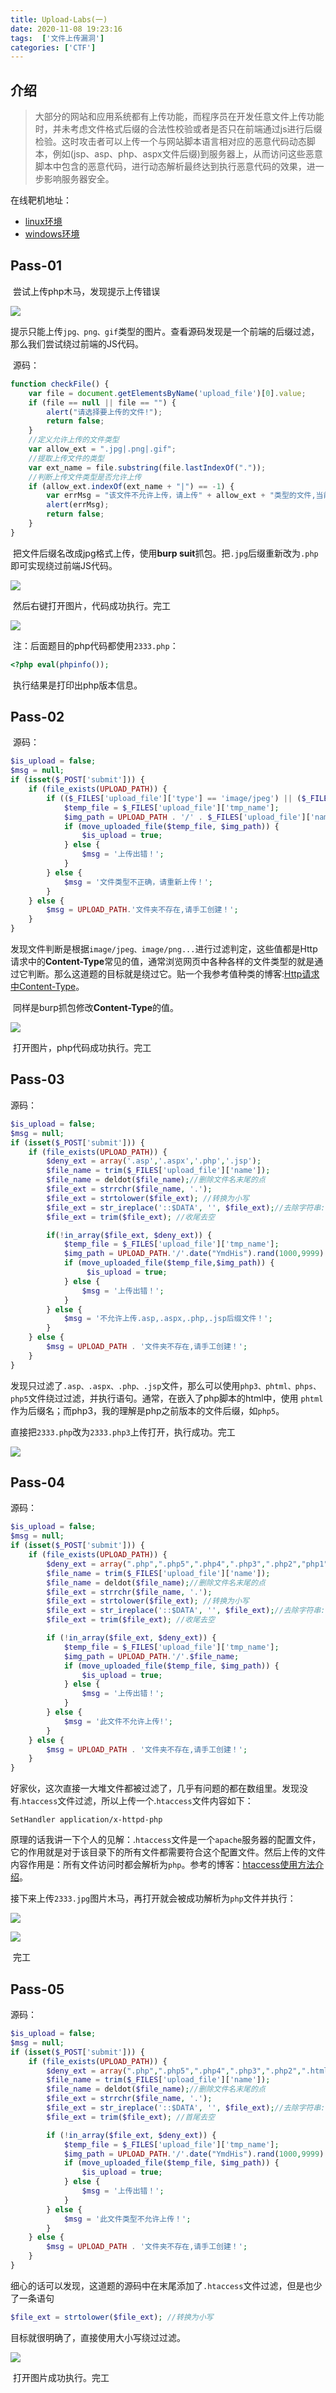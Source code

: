 ```yaml
---
title: Upload-Labs(一)
date: 2020-11-08 19:23:16
tags:  ['文件上传漏洞']
categories: ['CTF']
---
```


## 介绍

> 大部分的网站和应用系统都有上传功能，而程序员在开发任意文件上传功能时，并未考虑文件格式后缀的合法性校验或者是否只在前端通过js进行后缀检验。这时攻击者可以上传一个与网站脚本语言相对应的恶意代码动态脚本，例如(jsp、asp、php、aspx文件后缀)到服务器上，从而访问这些恶意脚本中包含的恶意代码，进行动态解析最终达到执行恶意代码的效果，进一步影响服务器安全。

在线靶机地址：

* [linux环境](https://buuoj.cn/challenges#Upload-Labs-Linux)
* [windows环境](https://buuoj.cn/challenges#[Windows]Upload-Labs-Windows)



## Pass-01

​	尝试上传php木马，发现提示上传错误

![](https://s1.ax1x.com/2020/11/08/BTKbfs.png)

​	提示只能上传`jpg、png、gif`类型的图片。查看源码发现是一个前端的后缀过滤，那么我们尝试绕过前端的JS代码。

​	源码：

```javascript
function checkFile() {
    var file = document.getElementsByName('upload_file')[0].value;
    if (file == null || file == "") {
        alert("请选择要上传的文件!");
        return false;
    }
    //定义允许上传的文件类型
    var allow_ext = ".jpg|.png|.gif";
    //提取上传文件的类型
    var ext_name = file.substring(file.lastIndexOf("."));
    //判断上传文件类型是否允许上传
    if (allow_ext.indexOf(ext_name + "|") == -1) {
        var errMsg = "该文件不允许上传，请上传" + allow_ext + "类型的文件,当前文件类型为：" + ext_name;
        alert(errMsg);
        return false;
    }
}
```



​	把文件后缀名改成jpg格式上传，使用**burp suit**抓包。把`.jpg`后缀重新改为`.php`即可实现绕过前端JS代码。

![](https://s1.ax1x.com/2020/11/08/BTM5g1.png)

​	然后右键打开图片，代码成功执行。完工

![](https://s1.ax1x.com/2020/11/08/BTQV8s.png)

​	注：后面题目的php代码都使用`2333.php`：

```php
<?php eval(phpinfo());
```

​	执行结果是打印出php版本信息。



## Pass-02

​	源码：

```php
$is_upload = false;
$msg = null;
if (isset($_POST['submit'])) {
    if (file_exists(UPLOAD_PATH)) {
        if (($_FILES['upload_file']['type'] == 'image/jpeg') || ($_FILES['upload_file']['type'] == 'image/png') || ($_FILES['upload_file']['type'] == 'image/gif')) {
            $temp_file = $_FILES['upload_file']['tmp_name'];
            $img_path = UPLOAD_PATH . '/' . $_FILES['upload_file']['name']            
            if (move_uploaded_file($temp_file, $img_path)) {
                $is_upload = true;
            } else {
                $msg = '上传出错！';
            }
        } else {
            $msg = '文件类型不正确，请重新上传！';
        }
    } else {
        $msg = UPLOAD_PATH.'文件夹不存在,请手工创建！';
    }
}
```

​	发现文件判断是根据`image/jpeg、image/png...`进行过滤判定，这些值都是Http请求中的**Content-Type**常见的值，通常浏览网页中各种各样的文件类型的就是通过它判断。那么这道题的目标就是绕过它。贴一个我参考值种类的博客:[Http请求中Content-Type](https://www.cnblogs.com/klb561/p/10090540.html)。

​	同样是burp抓包修改**Content-Type**的值。

![](https://s1.ax1x.com/2020/11/08/BT1EXq.png)

​	打开图片，php代码成功执行。完工



## Pass-03

源码：

```php
$is_upload = false;
$msg = null;
if (isset($_POST['submit'])) {
    if (file_exists(UPLOAD_PATH)) {
        $deny_ext = array('.asp','.aspx','.php','.jsp');
        $file_name = trim($_FILES['upload_file']['name']);
        $file_name = deldot($file_name);//删除文件名末尾的点
        $file_ext = strrchr($file_name, '.');
        $file_ext = strtolower($file_ext); //转换为小写
        $file_ext = str_ireplace('::$DATA', '', $file_ext);//去除字符串::$DATA
        $file_ext = trim($file_ext); //收尾去空

        if(!in_array($file_ext, $deny_ext)) {
            $temp_file = $_FILES['upload_file']['tmp_name'];
            $img_path = UPLOAD_PATH.'/'.date("YmdHis").rand(1000,9999).$file_ext;            
            if (move_uploaded_file($temp_file,$img_path)) {
                 $is_upload = true;
            } else {
                $msg = '上传出错！';
            }
        } else {
            $msg = '不允许上传.asp,.aspx,.php,.jsp后缀文件！';
        }
    } else {
        $msg = UPLOAD_PATH . '文件夹不存在,请手工创建！';
    }
}
```

​	发现只过滤了`.asp、.aspx、.php、.jsp`文件，那么可以使用`php3、phtml、phps、php5`文件绕过过滤，并执行语句。通常，在嵌入了php脚本的html中，使用 `phtml`作为后缀名；而php3，我的理解是php之前版本的文件后缀，如`php5`。

​	直接把`2333.php`改为`2333.php3`上传打开，执行成功。完工

![](https://s1.ax1x.com/2020/11/09/BTq2cV.png)



## Pass-04

源码：

```php
$is_upload = false;
$msg = null;
if (isset($_POST['submit'])) {
    if (file_exists(UPLOAD_PATH)) {
        $deny_ext = array(".php",".php5",".php4",".php3",".php2","php1",".html",".htm",".phtml",".pht",".pHp",".pHp5",".pHp4",".pHp3",".pHp2","pHp1",".Html",".Htm",".pHtml",".jsp",".jspa",".jspx",".jsw",".jsv",".jspf",".jtml",".jSp",".jSpx",".jSpa",".jSw",".jSv",".jSpf",".jHtml",".asp",".aspx",".asa",".asax",".ascx",".ashx",".asmx",".cer",".aSp",".aSpx",".aSa",".aSax",".aScx",".aShx",".aSmx",".cEr",".sWf",".swf");
        $file_name = trim($_FILES['upload_file']['name']);
        $file_name = deldot($file_name);//删除文件名末尾的点
        $file_ext = strrchr($file_name, '.');
        $file_ext = strtolower($file_ext); //转换为小写
        $file_ext = str_ireplace('::$DATA', '', $file_ext);//去除字符串::$DATA
        $file_ext = trim($file_ext); //收尾去空

        if (!in_array($file_ext, $deny_ext)) {
            $temp_file = $_FILES['upload_file']['tmp_name'];
            $img_path = UPLOAD_PATH.'/'.$file_name;
            if (move_uploaded_file($temp_file, $img_path)) {
                $is_upload = true;
            } else {
                $msg = '上传出错！';
            }
        } else {
            $msg = '此文件不允许上传!';
        }
    } else {
        $msg = UPLOAD_PATH . '文件夹不存在,请手工创建！';
    }
}
```

​	好家伙，这次直接一大堆文件都被过滤了，几乎有问题的都在数组里。发现没有.`htaccess`文件过滤，所以上传一个.`htaccess`文件内容如下：

```
SetHandler application/x-httpd-php
```

​	原理的话我讲一下个人的见解：.`htaccess`文件是一个`apache`服务器的配置文件，它的作用就是对于该目录下的所有文件都需要符合这个配置文件。然后上传的文件内容作用是：所有文件访问时都会解析为`php`。参考的博客：[htaccess使用方法介绍](https://www.cnblogs.com/gyrgyr/p/10773118.html)。

​	接下来上传`2333.jpg`图片木马，再打开就会被成功解析为`php`文件并执行：

![](https://s1.ax1x.com/2020/11/09/BTqoN9.png)

![](https://s1.ax1x.com/2020/11/09/BTqqc6.png)

​	完工



## Pass-05

 源码：

```php
$is_upload = false;
$msg = null;
if (isset($_POST['submit'])) {
    if (file_exists(UPLOAD_PATH)) {
        $deny_ext = array(".php",".php5",".php4",".php3",".php2",".html",".htm",".phtml",".pht",".pHp",".pHp5",".pHp4",".pHp3",".pHp2",".Html",".Htm",".pHtml",".jsp",".jspa",".jspx",".jsw",".jsv",".jspf",".jtml",".jSp",".jSpx",".jSpa",".jSw",".jSv",".jSpf",".jHtml",".asp",".aspx",".asa",".asax",".ascx",".ashx",".asmx",".cer",".aSp",".aSpx",".aSa",".aSax",".aScx",".aShx",".aSmx",".cEr",".sWf",".swf",".htaccess");
        $file_name = trim($_FILES['upload_file']['name']);
        $file_name = deldot($file_name);//删除文件名末尾的点
        $file_ext = strrchr($file_name, '.');
        $file_ext = str_ireplace('::$DATA', '', $file_ext);//去除字符串::$DATA
        $file_ext = trim($file_ext); //首尾去空

        if (!in_array($file_ext, $deny_ext)) {
            $temp_file = $_FILES['upload_file']['tmp_name'];
            $img_path = UPLOAD_PATH.'/'.date("YmdHis").rand(1000,9999).$file_ext;
            if (move_uploaded_file($temp_file, $img_path)) {
                $is_upload = true;
            } else {
                $msg = '上传出错！';
            }
        } else {
            $msg = '此文件类型不允许上传！';
        }
    } else {
        $msg = UPLOAD_PATH . '文件夹不存在,请手工创建！';
    }
}
```

​	细心的话可以发现，这道题的源码中在末尾添加了`.htaccess`文件过滤，但是也少了一条语句

```php
$file_ext = strtolower($file_ext); //转换为小写
```

目标就很明确了，直接使用大小写绕过过滤。

![](https://s1.ax1x.com/2020/11/09/BTLmNj.png)

​	打开图片成功执行。完工


